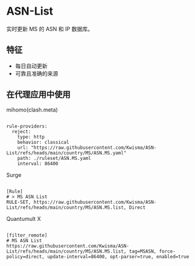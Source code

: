 
# ASN-List

实时更新 MS 的 ASN 和 IP 数据库。

## 特征

- 每日自动更新
- 可靠且准确的来源

## 在代理应用中使用

mihomo(clash.meta)

<pre><code class="language-javascript">
rule-providers:
  reject:
    type: http
    behavior: classical
    url: "https://raw.githubusercontent.com/Kwisma/ASN-List/refs/heads/main/country/MS/ASN.MS.yaml"
    path: ./ruleset/ASN.MS.yaml
    interval: 86400
</code></pre>

Surge

<pre><code class="language-javascript">
[Rule]
# > MS ASN List
RULE-SET, https://raw.githubusercontent.com/Kwisma/ASN-List/refs/heads/main/country/MS/ASN.MS.list, Direct
</code></pre>

Quantumult X

<pre><code class="language-javascript">
[filter_remote]
# MS ASN List
https://raw.githubusercontent.com/Kwisma/ASN-List/refs/heads/main/country/MS/ASN.MS.list, tag=MSASN, force-policy=direct, update-interval=86400, opt-parser=true, enabled=true
</code></pre>
